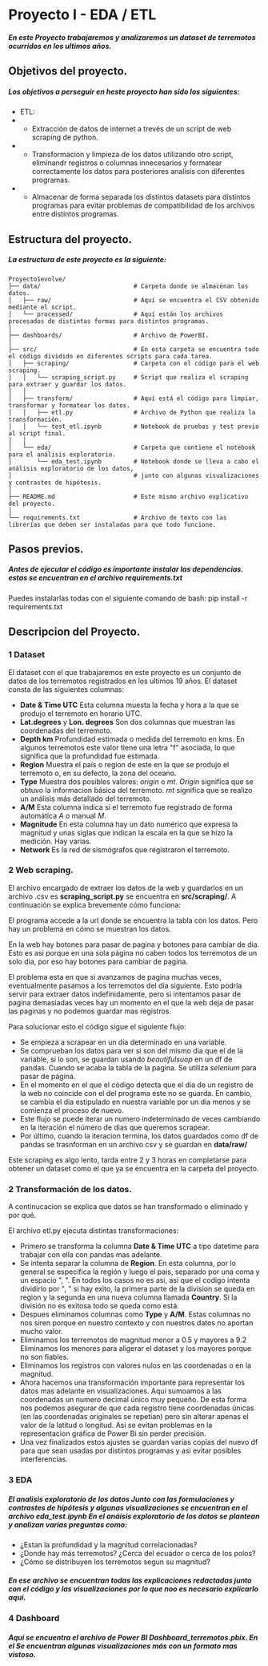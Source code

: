# Proyecto I - EDA / ETL

##### En este Proyecto trabajaremos y analizaremos un dataset de terremotos ocurridos en los ultimos años.

## Objetivos del proyecto.

##### Los objetivos a perseguir en heste proyecto han sido los siguientes:
- ETL:
- - Extracción de datos de internet a trevés de un script de web scraping de python.
- - Transformacion y limpieza de los datos utilizando otro script, eliminandr registros o columnas innecesarios y formatear correctamente los datos para posteriores analisis con diferentes programas.
- - Almacenar de forma separada los distintos datasets para distintos programas para evitar problemas de compatibilidad de los archivos entre distintos programas.

## Estructura del proyecto.
##### La estructura de este proyecto es la siguiente:
```plaintext
Proyecto1evolve/
├── data/                          # Carpeta donde se almacenan los datos.
│   ├── raw/                       # Aquí se encuentra el CSV obtenido mediante el script.
│   └── processed/                 # Aquí están los archivos procesados de distintas formas para distintos programas.
│
├── dashboards/                    # Archivo de PowerBI.
│
├── src/                           # En esta carpeta se encuentra todo el código dividido en diferentes scripts para cada tarea.
│   ├── scraping/                  # Carpeta con el código para el web scraping.
│   │   └── scraping_script.py     # Script que realiza el scraping para extraer y guardar los datos.
│   │
│   ├── transform/                 # Aquí está el código para limpiar, transformar y formatear los datos.
│   │   ├── etl.py                 # Archivo de Python que realiza la transformación.
│   │   └── test_etl.ipynb         # Notebook de pruebas y test previo al script final.
│   │
│   └── eda/                       # Carpeta que contiene el notebook para el análisis exploratorio.
│       └── eda_test.ipynb         # Notebook donde se lleva a cabo el análisis exploratorio de los datos,
│                                  # junto con algunas visualizaciones y contrastes de hipótesis.
│
├── README.md                      # Este mismo archivo explicativo del proyecto.
│
└── requirements.txt               # Archivo de texto con las librerías que deben ser instaladas para que todo funcione.
```
## Pasos previos.
##### Antes de ejecutar el código es importante instalar las dependencias. estas se encuentran en el archivo requirements.txt
Puedes instalarlas todas con el siguiente comando de bash: pip install -r requirements.txt
## Descripcion del Proyecto.

### 1 Dataset
El dataset con el que trabajaremos en este proyecto es un conjunto de datos de los terremotos registrados en los ultimos 19 años.
El dataset consta de las siguientes columnas:
- **Date & Time UTC** Esta columna muesta la fecha y hora a la que se produjo el terremoto en horario UTC.
- **Lat.degrees** y **Lon. degrees** Son dos columnas que muestran las coordenadas del terremoto.
- **Depth km** Profundidad estimada o medida del terremoto en kms. En algunos terremotos este valor tiene una letra "f" asociada, lo que significa que la profundidad fue estimada.
- **Region** Muestra el país o region de este en la que se produjo el terremoto o, en su defecto, la zona del oceano.
- **Type** Muestra dos posibles valores: *origin* o *mt*. *Origin* significa que se obtuvo la informacion básica del terremoto. *mt* significa que se realizo un análisis más detallado del terremoto.
- **A/M** Esta columna indica si el terremoto fue registrado de forma automática *A* o manual *M*.
- **Magnitude** En esta columna hay un dato numérico que expresa la magnitud y unas siglas que indican la escala en la que se hizo la medición. Hay varias.
- **Network** Es la red de sismógrafos que registraron el terremoto.

### 2 Web scraping.
El archivo encargado de extraer los datos de la web y guardarlos en un archivo .csv es **scraping_script.py** se encuentra en **src/scraping/**.
A continuación se explica brevemente cómo funciona:

El programa accede a la url donde se encuentra la tabla con los datos. Pero hay un problema en cómo se muestran los datos.

En la web hay botones para pasar de pagina y botones para cambiar de dia. Esto es asi porque en una sola página no caben todos los terremotos de un solo dia, por eso hay botones para cambiar de pagina.

El problema esta en que si avanzamos de pagina muchas veces, eventualmente pasamos a los terremotos del dia siguiente. Esto podría servir para extraer datos indefinidamente, pero si intentamos pasar de pagina demasiadas veces hay un momento en el que la web deja de pasar las paginas y no podemos guardar mas registros.

Para solucionar esto el código sigue el siguiente flujo:

- Se empieza a scrapear en un dia determinado en una variable.
- Se comprueban los datos para ver si son del mismo dia que el de la variable, si lo son, se guardan usando *beautifulsuop* en un df de pandas. Cuando se acaba la tabla de la pagina. Se utiliza *selenium* para pasar de página.
- En el momento en el que el código detecta que el dia de un registro de la web no coincide con el del programa este no se guarda. En cambio, se cambia el dia estipulado en nuestra variable por un dia menos y se comienza el proceso de nuevo.
- Este flujo se puede iterar un numero indeterminado de veces cambiando en la iteración el número de dias que queremos scrapear.
- Por último, cuando la iteracion termina, los datos guardados como df de pandas se trasnforman en un archivo csv y se guardan en **data/raw/**

Este scraping es algo lento, tarda entre 2 y 3 horas en completarse para obtener un dataset como el que ya se encuentra en la carpeta del proyecto.

### 2 Transformación de los datos.
A continucacion se explica que datos se han transformado o eliminado y por qué.

El archivo etl.py ejecuta distintas transformaciones:
- Primero se transforma la columna **Date & Time UTC** a tipo datetime para trabajar con ella con pandas mas adelante.
- Se intenta separar la columna de **Region**. En esta columna, por lo general se especifica la región y luego el pais, separado por una coma y un espacio ", ".
En todos los casos no es asi, asi que el codigo intenta dividirlo por ", " si hay exito, la primera parte de la division se queda en region y la segunda en una nueva columna llamada **Country**. Si la división no es exitosa todo se queda como está.
- Despues eliminamos columnas como **Type** y **A/M**. Estas columnas no nos siren porque en nuestro contexto y con nuestros datos no aportan mucho valor.
- Eliminamos los terremotos de magnitud menor a 0.5 y mayores a 9.2 Eliminamos los menores para aligerar el dataset y los mayores porque no son fiables.
- Eliminamos los registros con valores nulos en las coordenadas o en la magnitud.
- Ahora hacemos una transformación importante para representar los datos mas adelante en visualizaciones. Aqui sumoamos a las coordenadas un numero decimal único muy pequeño. De esta forma nos podemos asegurar de que cada registro tiene coordenadas únicas (en las coordenadas originales se repetian) pero sin alterar apenas el valor de la latitud o longitud. Asi se evitan problemas en la representacion gráfica de Power Bi sin perder precisión.
- Una vez finalizados estos ajustes se guardan varias copias del nuevo df para que sean usadas por distintos programas y asi evitar posibles interferencias.


### 3 EDA
##### El analisis exploratorio de los datos Junto con las formulaciones y contrastes de hipótesis y algunas visualizaciones se encuentran en el archivo **eda_test.ipynb** En el anáisis exploratorio de los datos se plantean y analizan varias preguntas como:
- ¿Estan la profundidad y la magnitud correlacionadas?
- ¿Donde hay más terremotos? ¿Cerca del ecuador o cerca de los polos?
- ¿Cómo se distribuyen los terremotos segun su magnitud?
##### En ese archivo se encuentran todas las explicaciones redactadas junto con el código y las visualizaciones por lo que noo es necesario explicarlo aqui.


### 4 Dashboard
##### Aqui se encuentra el archivo de Power **BI Dashboard_terremotos.pbix**. En el Se encuentran algunas visualizaciones más con un formato mas vistoso.
